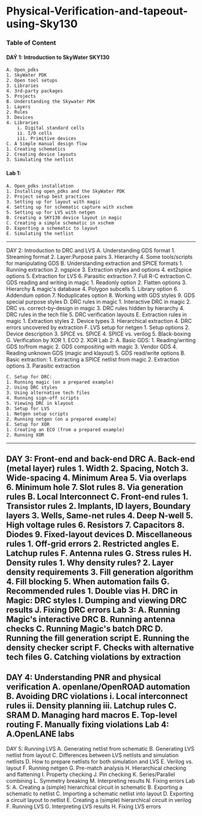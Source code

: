 # Physical-Verification-and-tapeout-using-Sky130


### Table of Content
#### DAÝ 1: Introduction to SkyWater SKY130
    A. Open_pdks
    1. SkyWater PDK
    2. Open tool setups
    3. Libraries
    4. 3rd-party packages
    5. Projects
    B. Understanding the Skywater PDK
    1. Layers
    2. Rules
    3. Devices
    4. Libraries
        i. Digital standard cells
        ii. I/O cells
        iii. Primitive devices
    C. A Simple manual design flow
    1. Creating schematics
    2. Creating device layouts
    3. Simulating the netlist
#### Lab 1:
    A. Open_pdks installation
    1. Installing open_pdks and the SkyWater PDK
    2. Project setup best practices
    3. Setting up for layout with magic
    4. Setting up for schematic capture with xschem
    5. Setting up for LVS with netgen
    B. Creating a SKY130 device layout in magic
    C. Creating a simple schematic in xschem
    D. Exporting a schematic to layout
    E. Simulating the netlist
-----------------------------------------------------
DAY 2: Introduction to DRC and LVS
    A. Understanding GDS format
    1. Streaming format
    2. Layer:Purpose pairs
    3. Hierarchy
    4. Some tools/scripts for manipulating GDS
    B. Understanding extraction and SPICE formats
    1. Running extraction
    2. ngspice
    3. Extraction styles and options
    4. ext2spice options
    5. Extraction for LVS
    6. Parasitic extraction
    7. Full R-C extraction
    C. GDS reading and writing in magic
    1. Readonly option
    2. Flatten options
    3. Hierarchy & magic's database
    4. Polygon subcells
    5. Library option
    6. Addendum option
    7. Noduplicates option
    8. Working with GDS styles
    9. GDS special purpose styles
    D. DRC rules in magic
    1. Interactive DRC in magic
    2. DRC vs. correct-by-design in magic
    3. DRC rules hidden by hierarchy
    4. DRC rules in the tech file
    5. DRC verification layouts
    E. Extraction rules in magic
    1. Extraction styles
    2. Device types
    3. Hierarchical extraction
    4. DRC errors uncovered by extraction
    F. LVS setup for netgen
    1. Setup options
    2. Device description
    3. SPICE vs. SPICE
    4. SPICE vs. verilog
    5. Black-boxing
    G. Verification by XOR
    1. ECO
    2. XOR
Lab 2:
    A. Basic GDS:
    1. Reading/writing GDS to/from magic
    2. GDS compositing with magic
    3. Vendor GDS
    4. Reading unknown GDS (magic and klayout)
    5. GDS read/write options
    B. Basic extraction:
    1. Extracting a SPICE netlist from magic
    2. Extraction options
    3. Parasitic extraction
    
    C. Setup for DRC:
    1. Running magic (on a prepared example)
    2. Using DRC styles
    3. Using alternative tech files
    4. Running sign-off scripts
    5. Viewing DRC in klayout
    D. Setup for LVS
    1. Netgen setup scripts
    2. Running netgen (on a prepared example)
    E. Setup for XOR
    1. Creating an ECO (from a prepared example)
    2. Running XOR
---------------------------------------------------------
DAY 3: Front-end and back-end DRC
    A. Back-end (metal layer) rules
    1. Width
    2. Spacing, Notch
    3. Wide-spacing
    4. Minimum Area
    5. Via overlaps
    6. Minimum hole
    7. Slot rules
    8. Via generation rules
    B. Local Interconnect
    C. Front-end rules
    1. Transistor rules
    2. Implants, ID layers, Boundary layers
    3. Wells, Same-net rules
    4. Deep N-well
    5. High voltage rules
    6. Resistors
    7. Capacitors
    8. Diodes
    9. Fixed-layout devices
    D. Miscellaneous rules
    1. Off-grid errors
    2. Restricted angles
    E. Latchup rules
    F. Antenna rules
    G. Stress rules
    H. Density rules
    1. Why density rules?
    2. Layer density requirements
    3. Fill generation algorithm
    4. Fill blocking
    5. When automation fails
    G. Recommended rules
    1. Double vias
    H. DRC in Magic:  DRC styles
    I. Dumping and viewing DRC results
    J. Fixing DRC errors
Lab 3:
    A. Running Magic's interactive DRC
    B. Running antenna checks
    C. Running Magic's batch DRC
    D. Running the fill generation script
    E. Running the density checker script
    F. Checks with alternative tech files
    G. Catching violations by extraction
---------------------------------------------------------
DAY 4: Understanding PNR and physical verification
    A. openlane/OpenROAD automation
    B. Avoiding DRC violations
    i. Local interconnect rules
    ii. Density planning
    iii. Latchup rules
    C. SRAM
    D. Managing hard macros
    E. Top-level routing
    F. Manually fixing violations
Lab 4:
    A.OpenLANE labs
---------------------------------------------------------
DAY 5: Running LVS
    A. Generating netlist from schematic
    B. Generating LVS netlist from layout
    C. Differences between LVS netlists and simulation netlists
    D. How to prepare netlists for both simulation and LVS
    E. Verilog vs. layout
    F. Running netgen
    G. Pre-match analysis
    H. Hierarchical checking and flattening
    I. Property checking
    J. Pin checking
    K. Series/Parallel combining
    L. Symmetry breaking
    M. Interpreting results
    N. Fixing errors
Lab 5:
    A. Creating a (simple) hierarchical circuit in schematic
    B. Exporting a schematic to netlist
    C. Importing a schematic netlist into layout
    D. Exporting a circuit layout to netlist
    E. Creating a (simple) hierarchical circuit in verilog
    F. Running LVS
    G. Interpreting LVS results
    H. Fixing LVS errors

